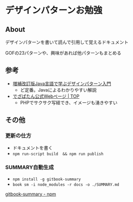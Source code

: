 # デザインパターンお勉強

## About

デザインパターンを書いて読んで引用して覚えるドキュメント

GOFの23パターンや、興味があれば他パターンもまとめる

## 参考

- [増補改訂版Java言語で学ぶデザインパターン入門](https://www.hyuki.com/dp/)
  - ど定番。Javaによるわかりやすい解説
- [でざぱたん公式Webページ \| TOP](http://www.dezapatan.com/#download)
  - PHPでサクサク写経でき、イメージも湧きやすい

## その他

### 更新の仕方

- ドキュメントを書く
- `npm run-script build  && npm run publish`

### SUMMARY自動生成

- `npm install -g gitbook-summary`
- `book sm -i node_modules -r docs -o ./SUMMARY.md`

[gitbook\-summary \- npm](https://www.npmjs.com/package/gitbook-summary)
